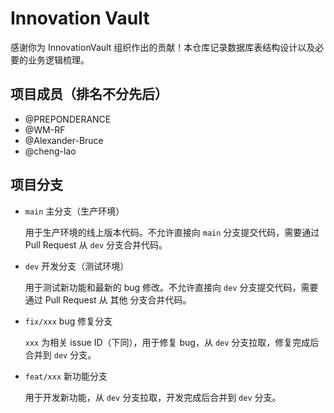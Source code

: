 # Innovation Vault

感谢你为 InnovationVault 组织作出的贡献！本仓库记录数据库表结构设计以及必要的业务逻辑梳理。

## 项目成员（排名不分先后）

- @PREPONDERANCE
- @WM-RF
- @Alexander-Bruce
- @cheng-lao

## 项目分支

- `main` 主分支（生产环境）

  用于生产环境的线上版本代码。不允许直接向 `main` 分支提交代码，需要通过 Pull Request 从 `dev` 分支合并代码。

- `dev` 开发分支（测试环境）

  用于测试新功能和最新的 bug 修改。不允许直接向 `dev` 分支提交代码，需要通过 Pull Request 从 其他 分支合并代码。

- `fix/xxx` bug 修复分支

  `xxx` 为相关 issue ID（下同），用于修复 bug，从 `dev` 分支拉取，修复完成后合并到 `dev` 分支。

- `feat/xxx` 新功能分支

  用于开发新功能，从 `dev` 分支拉取，开发完成后合并到 `dev` 分支。
